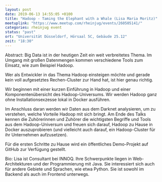 ```yaml
---
layout: post
date: 2019-06-13 14:55:05 +0100
title: "Hadoop - Taming the Elephant with a Whale (Lisa Maria Moritz)"
meetuplink: "https://www.meetup.com/rheinjug/events/260505141/"
categories: rheinjug event
status: "past"
ort: "Universität Düsseldorf, Hörsaal 5C, Gebäude 25.12"
zeit: "18:30"
---
```


Abstract:
Big Data ist in der heutigen Zeit ein weit verbreitetes Thema. Im Umgang mit großen Datenmengen kommen verschiedene Tools zum Einsatz, wie zum Beispiel Hadoop.
 
Wer als Entwickler in das Thema Hadoop einsteigen möchte und gerade kein voll aufgesetztes Rechen-Cluster zur Hand hat, ist hier genau richtig.
 
Wir beginnen mit einer kurzen Einführung in Hadoop und einer Komponentenübersicht des Hadoop-Universums. Wir werden Hadoop ganz ohne Installationsexzesse lokal in Docker ausführen.
 
Im Anschluss daran werden wir Daten aus dem Darknet analysieren, um zu verstehen, welche Vorteile Hadoop mit sich bringt. Am Ende des Talks kennen die Zuhörerinnen und Zuhörer die wichtigsten Begriffe und Tools aus dem Hadoop-Universum und freuen sich darauf, Hadoop zu Hause in Docker auszuprobieren (und vielleicht auch darauf, ein Hadoop-Cluster für ihr Unternehmen aufzusetzen).
 
Für die ersten Schritte zu Hause wird ein öffentliches Demo-Projekt auf GitHub zur Verfügung gestellt.
 
Bio:
Lisa ist Consultant bei INNOQ. Ihre Schwerpunkte liegen in Web-Architekturen und der Programmierung mit Java. Sie interessiert sich auch für andere Gebiete und Sprachen, wie etwa Python. Sie ist sowohl im Backend als auch im Frontend unterwegs.
 
